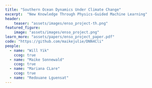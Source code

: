 ```yaml
---
title: "Southern Ocean Dynamics Under Climate Change"
excerpt:  "New Knowledge Through Physics-Guided Machine Learning"
header:
    teaser: "assets/images/enso_project-th.png"
featured_figure: 
    image: "assets/images/enso_project.png"
learn_more: "assets/papers/enso_project_paper.pdf"
code: "https://github.com/maikejulie/DNN4Cli"
people:
  - name: "Will Yik"
    ccog: true
  - name: "Maike Sonnewald"
    ccog: true
  - name: "Mariana CLare"
    ccog: true
  - name: "Redouane Lguensat"
---
```

